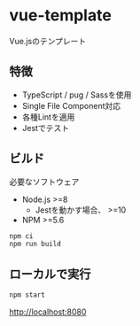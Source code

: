# vue-template

Vue.jsのテンプレート

## 特徴

* TypeScript / pug / Sassを使用
* Single File Component対応
* 各種Lintを適用
* Jestでテスト

## ビルド

必要なソフトウェア

* Node.js >=8
    * Jestを動かす場合、 >=10
* NPM >=5.6

```bash
npm ci
npm run build
```

## ローカルで実行

```bash
npm start
```

<http://localhost:8080>
